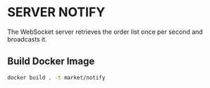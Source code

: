 # SERVER NOTIFY

The WebSocket server retrieves the order list once per second and broadcasts it.

## Build Docker Image
```bash
docker build . -t market/notify
```
